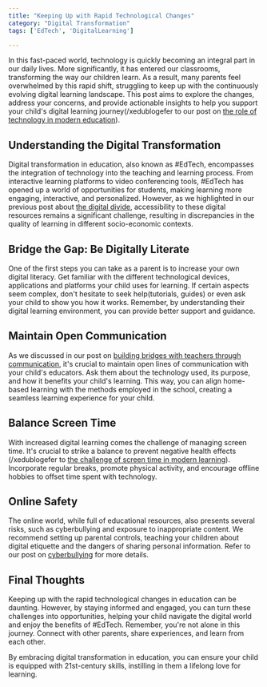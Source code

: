 ```yaml
---
title: "Keeping Up with Rapid Technological Changes"
category: "Digital Transformation"
tags: ['EdTech', 'DigitalLearning']

---
```


In this fast-paced world, technology is quickly becoming an integral part in our daily lives. More significantly, it has entered our classrooms, transforming the way our children learn. As a result, many parents feel overwhelmed by this rapid shift, struggling to keep up with the continuously evolving digital learning landscape. This post aims to explore the changes, address your concerns, and provide actionable insights to help you support your child's digital learning journey(/xedublogefer to our post on [the role of technology in modern education](/xedublog/digital-transformation/the-role-of-technology-in-modern-education.md)).

## Understanding the Digital Transformation

Digital transformation in education, also known as #EdTech, encompasses the integration of technology into the teaching and learning process. From interactive learning platforms to video conferencing tools, #EdTech has opened up a world of opportunities for students, making learning more engaging, interactive, and personalized. However, as we highlighted in our previous post about [the digital divide](/xedublog/modern-challenges/addressing-the-digital-divide-ensuring-equal-access.md), accessibility to these digital resources remains a significant challenge, resulting in discrepancies in the quality of learning in different socio-economic contexts.

## Bridge the Gap: Be Digitally Literate 

One of the first steps you can take as a parent is to increase your own digital literacy. Get familiar with the different technological devices, applications and platforms your child uses for learning. If certain aspects seem complex, don't hesitate to seek help(tutorials, guides) or even ask your child to show you how it works. Remember, by understanding their digital learning environment, you can provide better support and guidance.

## Maintain Open Communication 

As we discussed in our post on [building bridges with teachers through communication](/xedublog/parental-engagement/teacher-parent-communication-building-a-bridge.md), it's crucial to maintain open lines of communication with your child's educators. Ask them about the technology used, its purpose, and how it benefits your child's learning. This way, you can align home-based learning with the methods employed in the school, creating a seamless learning experience for your child.

## Balance Screen Time 

With increased digital learning comes the challenge of managing screen time. It's crucial to strike a balance to prevent negative health effects (/xedublogefer to [the challenge of screen time in modern learning](/xedublog/digital-transformation/the-challenge-of-screen-time-in-modern-learning.md)). Incorporate regular breaks, promote physical activity, and encourage offline hobbies to offset time spent with technology.

## Online Safety 

The online world, while full of educational resources, also presents several risks, such as cyberbullying and exposure to inappropriate content. We recommend setting up parental controls, teaching your children about digital etiquette and the dangers of sharing personal information. Refer to our post on [cyberbullying](/xedublog/modern-challenges/the-challenge-of-cyberbullying-in-the-digital-age.md) for more details.

## Final Thoughts

Keeping up with the rapid technological changes in education can be daunting. However, by staying informed and engaged, you can turn these challenges into opportunities, helping your child navigate the digital world and enjoy the benefits of #EdTech. Remember, you're not alone in this journey. Connect with other parents, share experiences, and learn from each other.

By embracing digital transformation in education, you can ensure your child is equipped with 21st-century skills, instilling in them a lifelong love for learning.